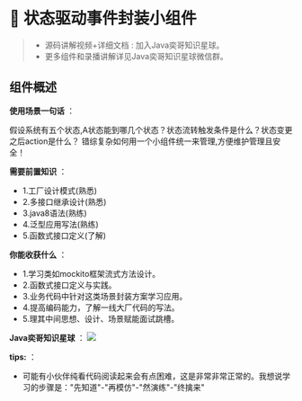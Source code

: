 # 🥤 状态驱动事件封装小组件

> - 源码讲解视频+详细文档 : 加入Java奕哥知识星球。
> - 更多组件和录播讲解详见Java奕哥知识星球微信群。

## 组件概述

**使用场景一句话** ：

假设系统有五个状态,A状态能到哪几个状态？状态流转触发条件是什么？状态变更之后action是什么？
错综复杂如何用一个小组件统一来管理,方便维护管理且安全！

**需要前置知识** ：

- 1.工厂设计模式(熟悉)
- 2.多接口继承设计(熟悉)
- 3.java8语法(熟练)
- 4.泛型应用写法(熟练)
- 5.函数式接口定义(了解)

**你能收获什么** ：

- 1.学习类如mockito框架流式方法设计。
- 2.函数式接口定义与实践。
- 3.业务代码中针对这类场景封装方案学习应用。
- 4.提高编码能力，了解一线大厂代码的写法。
- 5.理其中间思想、设计、场景赋能面试跳槽。

**Java奕哥知识星球** ：
![](https://qiniu.bulkall.top/img/xingqiu.jpg)

**tips:** ：
- 可能有小伙伴纯看代码阅读起来会有点困难，这是非常非常正常的。我想说学习的步骤是："先知道"-"再模仿"-"然演练"-"终擒来"

